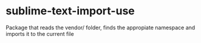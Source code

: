 sublime-text-import-use
=======================

Package that reads the vendor/ folder, finds the appropiate namespace and imports it to the current file
